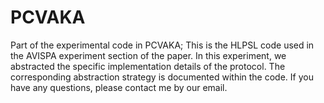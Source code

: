 # PCVAKA
Part of the experimental code in PCVAKA; This is the HLPSL code used in the AVISPA experiment section of the paper. In this experiment, we abstracted the specific implementation details of the protocol. 
The corresponding abstraction strategy is documented within the code. If you have any questions, please contact me by our email.
